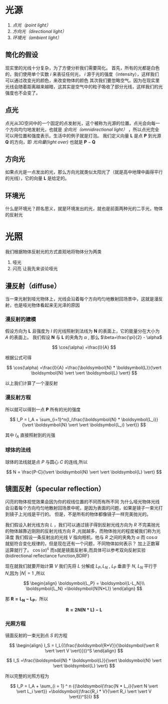 # 光源
1. *点光（point light）* 
2. *方向光（directional light）*
3. *环境光（ambient light）* 
## 简化的假设
现实里的光线十分复杂，为了方便分析我们需要简化。
首先，所有的光都是白色的，我们使用单个实数 *i* 来表征任何光， *i* 源于光的强度（intensity），这样我们可以通过改变光的颜色，来改变物体的颜色
其次我们要忽略空气。因为在现实里光线会随着距离越来越暗，这其实是空气中的粒子吸收了部分光线，这样我们的光强度也不会变了。
## 点光
点光从3D空间中的一个固定的点发射光，这个被称为光源的位置。点光会向每一个方向均匀地发射光，也就是 *全向光（omnidirectional light）* ，所以点光完全可以用位置和强度表示。生活中的例子就是灯泡。
我们定义向量 $\boldsymbol{L}$ 是点 $\boldsymbol{P}$ 到光源 $\boldsymbol{Q}$ 的方向，即 *光向量(light over)* 也就是 $\boldsymbol{P}-\boldsymbol{Q}$
##  方向光
如果点光是一点发出的光，那么方向光就类似太阳光了（就是高中地理中画得平行的光线），它的向量 $\boldsymbol{L}$ 是给定的。
## 环境光
什么是环境光？顾名思义，就是环境发出的光，就也是前面两种光的二手光，物体的反射光
# 光照
我们根据物体反射光的方式直观地将物体分为两类
1. 哑光
2. 闪亮
让我先来谈论哑光
## 漫反射（diffuse）
当一束光射到哑光物体上，光线会沿着每个方向均匀地散射回场景中，这就是漫反射，也是哑光物体看起来无光泽的原因
### 漫反射的建模
假设方向为 $\boldsymbol{L}$ 且强度为 $I$ 的光线照射到法线为 $\boldsymbol{N}$ 的表面上，它的能量分在大小为 $A$ 的表面上。
我们假设 $\boldsymbol{N}$ 与 $\boldsymbol{L}$ 的夹角为 $\alpha$ , 那么 $\beta=\frac{\pi}{2} - \alpha$

$$
\cos(\alpha) =\frac{I}{A}
$$

根据公式可得

$$
\cos(\alpha) =\frac{I}{A} =\frac{\boldsymbol{N} * \boldsymbol{L}}{\vert \boldsymbol{N} \vert \vert \boldsymbol{L} \vert}
$$

以上我们计算了一个漫反射
###  漫反射方程
所以就可以得到一点 $\boldsymbol{P}$ 所有的光的强度

$$
I_P = I_A + \sum_{i=1}^n{I_i\frac{\boldsymbol{N} * \boldsymbol{L_i}}{\vert \boldsymbol{N} \vert \vert \boldsymbol{L_i} \vert}}
$$

其中 $I_A$  直接照射到的光强
### 球体的法线
球体的法线就是点 $P$ 与圆心 $C$ 的连线,所以

$$
N = \frac{P-C}{\vert \boldsymbol{N} \vert \vert \boldsymbol{L} \vert}
$$

## 镜面反射（specular reflection）
闪亮的物体视觉效果会因为你的视线位置的不同而有所不同
为什么哑光物体光线会沿着每个方向均匀地散射回场景中呢，是因为表面的问题，如果是镜子一束光打到镜子上光线是平行的。
但是，不是所有的物体都像镜子一样完美抛光的。

我们假设入射光线方向 $L$ ，我们可以通过镜子得到反射光线方向为 $R$
不完美抛光的物体越靠近刚刚的反射光线方向 $R$ ,光就越多，而物体抛光的程度被我们称为光泽度
我们假设一条反射出的光线 $V$ 指向相机，他与 $R$ 之间的夹角为 $\alpha$
而 $\cos{\alpha}$ 就挺符合变化规律的，但是现在还有一个问题，不同物体如何表示？
加上正数幂运算就行了。
${\cos(\alpha)}^s$ 
而s就是镜面反射率,而具体可以参考双向反射实验(bidirectional reflectance function,BDRF)

现在就我们就要开始计算 $V$
我们先将 $L$ 分解成 $L_P,L_N$ , $L_P$ 垂直于 $N$, $L_N$ 平行于 $N$,因为 $\vert N \vert =1$ ,所以 

$$ 
\begin{align}
\boldsymbol{L_P} = \boldsymbol{L-L_N}\\
\boldsymbol{L_N} =\boldsymbol{N(N*L)}
\end{align}
$$

那 $\boldsymbol{R = L_N-L_P}$，所以

$$
\boldsymbol{R= 2N(N*L) -L}
$$

### 光照方程
镜面反射的一束光到点 $S$ 的方程

$$
\begin{align}
    I_S = I_L{(\frac{\boldsymbol{R*V}}{\boldsymbol{\vert R \vert \vert V \vert}})}^S
\end{align}
$$

$$
I_S =\frac{\boldsymbol{N} * \boldsymbol{L}}{\vert \boldsymbol{N} \vert \vert \boldsymbol{L} \vert}
$$

所以完整的光照方程为

$$
I_P = I_A + \sum_{i = 1} ^ n {(\boldsymbol{\frac{N * L_i}{\vert N \vert \vert L_i \vert}} +\boldsymbol{(\frac{R_i * V}{\vert R_i \vert \vert V \vert})^S})}
$$
 





